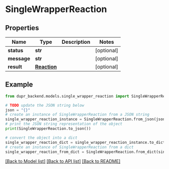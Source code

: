# SingleWrapperReaction


## Properties

Name | Type | Description | Notes
------------ | ------------- | ------------- | -------------
**status** | **str** |  | [optional] 
**message** | **str** |  | [optional] 
**result** | [**Reaction**](Reaction.md) |  | [optional] 

## Example

```python
from dupr_backend.models.single_wrapper_reaction import SingleWrapperReaction

# TODO update the JSON string below
json = "{}"
# create an instance of SingleWrapperReaction from a JSON string
single_wrapper_reaction_instance = SingleWrapperReaction.from_json(json)
# print the JSON string representation of the object
print(SingleWrapperReaction.to_json())

# convert the object into a dict
single_wrapper_reaction_dict = single_wrapper_reaction_instance.to_dict()
# create an instance of SingleWrapperReaction from a dict
single_wrapper_reaction_from_dict = SingleWrapperReaction.from_dict(single_wrapper_reaction_dict)
```
[[Back to Model list]](../README.md#documentation-for-models) [[Back to API list]](../README.md#documentation-for-api-endpoints) [[Back to README]](../README.md)


